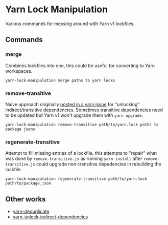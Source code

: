 # Yarn Lock Manipulation

Various commands for messing around with Yarn v1 lockfiles.

## Commands

### merge

Combines lockfiles into one, this could be useful for converting to Yarn workspaces.

    yarn-lock-manipulation merge paths to yarn locks

### remove-transitive

Naive approach originally [posted in a yarn issue](https://github.com/yarnpkg/yarn/issues/4986) for "unlocking" indirect/transitive dependencies. Sometimes transitive dependencies need to be updated but Yarn v1 won't upgrade them with `yarn upgrade`.

    yarn-lock-manipulation remove-transitive path/to/yarn.lock paths to package jsons

### regenerate-transitive

Attempt to fill missing entries of a lockfile, this attempts to "repair" what was done by `remove-transitive.js` as running `yarn install` after `remove-transitive.js` could upgrade non-transitive depedencies in rebuilding the lockfile.

    yarn-lock-manipulation regenerate-transitive path/to/yarn.lock path/to/package.json


## Other works

- [yarn-deduplicate](https://github.com/atlassian/yarn-deduplicate)
- [yarn-unlock-indirect-dependencies](https://github.com/webfactory/yarn-unlock-indirect-dependencies)
